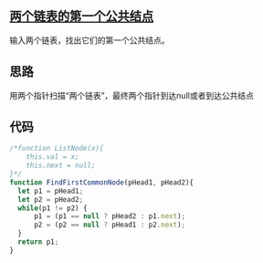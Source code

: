 ## [两个链表的第一个公共结点](https://www.nowcoder.com/practice/6ab1d9a29e88450685099d45c9e31e46?tpId=13&tqId=11189&tPage=2&rp=2&ru=/ta/coding-interviews&qru=/ta/coding-interviews/question-ranking)

输入两个链表，找出它们的第一个公共结点。
## 思路
用两个指针扫描“两个链表”，最终两个指针到达null或者到达公共结点

## 代码
```js
/*function ListNode(x){
    this.val = x;
    this.next = null;
}*/
function FindFirstCommonNode(pHead1, pHead2){
  let p1 = pHead1;
  let p2 = pHead2;
  while(p1 != p2) {
      p1 = (p1 == null ? pHead2 : p1.next);
      p2 = (p2 == null ? pHead1 : p2.next);
  }
  return p1;
}
```